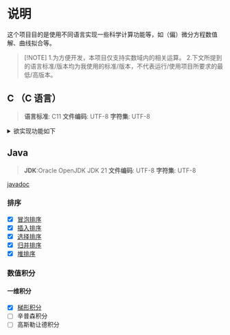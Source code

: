 # 说明

这个项目目的是使用不同语言实现一些科学计算功能等，如（偏）微分方程数值解、曲线拟合等。

> [!NOTE] 1.为方便开发，本项目仅支持实数域内的相关运算。 2.下文所提到的语言标准/版本均为我使用的标准/版本，不代表运行/使用项目所要求的最低/高版本。

## C （C 语言）

> **语言标准**: C11
> **文件编码**: UTF-8
> **字符集**: UTF-8

<details>
<summary>欲实现功能如下</summary>

### 矩阵运算

部分完成，文档 [matrix_doc.md](C/doc/matrix_doc.md),
头文件 [matrix.h](C/include/Matrix/matrix.h),
源文件 [matrix.c](C/src/Matrix/matrix.c).

#### 主要功能

- [x] [普通矩阵](C/doc/matrix_doc.md#matrix_gen), [随机矩阵](C/doc/matrix_doc.md#rand_matrix), [单位矩阵](C/doc/matrix_doc.md#eye_matrix), [对角矩阵](C/doc/matrix_doc.md#diagMatrix)
      的创建
- [x] 矩阵的复制: [matrix_copy](C/doc/matrix_doc.md#matrix_copy), [matrix*copy*](C/doc/matrix_doc.md#matrix_copy_r)
- [x] 矩阵乘积: [AxB](C/doc/matrix_doc.md#matrix_mul), [A\*B](C/doc/matrix_doc.md#matrix_cdot_mul),
      [a\*B](C/doc/matrix_doc.md#matrix_mul_single)
- [x] [矩阵转置](C/doc/matrix_doc.md#matrix_transpose)
- [x] 矩阵[拼接](C/doc/matrix_doc.md#matrix_splicing)与[分割](C/doc/matrix_doc.md#matrix_cat)
- [x] 矩阵[加法](C/doc/matrix_doc.md#matrix_add)与[减法](C/doc/matrix_doc.md#matrix_sub)
- [x] 矩阵与二维数组间的转换: [矩阵转二维数组](C/doc/matrix_doc.md#matrix_to_2d_array), [二维数组转矩阵](C/doc/matrix_doc.md#matrix_from_2d_array)
- [x] [求逆矩阵](C/doc/matrix_doc.md#matrix_invert)
- [x] [矩阵求特征值](C/doc/matrix_doc.md#matrix_eigen_matrix)
- [x] [矩阵求行列式](C/doc/matrix_doc.md#matrix_det)
- [x] 高斯消元:[单步消元](C/doc/matrix_doc.md#matrix_gauss_elimination_), [直接消元成上三角矩阵](C/doc/matrix_doc.md#matrix_gauss_elimination)
- [x] [矩阵求秩](C/doc/matrix_doc.md#matrix_rank)
- [x] [线性方程组的求解](C/doc/matrix_doc.md#matrixequation)
- [x] [矩阵(P)LU 分解](C/doc/matrix_doc.md#matrixpludecdiagcard)

#### 辅助功能

- [x] [查找矩阵中符合条件的元素](C/doc/matrix_doc.md#matrix_find)
- [x] 矩阵中元素的[最大值](C/doc/matrix_doc.md#matrix_min), [最小值](C/doc/matrix_doc.md#matrix_max)
- [x] [求矩阵的行列式](C/doc/matrix_doc.md#matrix_det)

### 排序

部分完成，文档 [sort_doc.md](C/doc/sort_doc.md),
头文件 [sort.h](C/include/Sort/sort.h),
源文件 [sort.c](C/src/Sort/sort.c).

- [x] [冒泡排序](C/doc/sort_doc.md#bubblesort)
- [x] [插入排序](C/doc/sort_doc.md#insertionsort)
- [x] [选择排序](C/doc/sort_doc.md#selectionsort)
- [x] [归并排序](C/doc/sort_doc.md#mergesort)
- [x] [堆排序](C/doc/sort_doc.md#heapsort)

### 其他数据结构

- [x] 线性单链表: [头文件](C/include/List/list.h), [源文件](C/src/List/list.c)
- [x] 栈: [头文件](C/include/Stack/stack.h), [源文件](C/src/Stack/stack.c)
- [x] 线性队列: [头文件](C/include/Queue/queue.h), [源文件](C/src/Queue/queue.c)
- [ ] 完全二叉树
- [ ] 红黑树
- [ ] 集合
- [ ] 哈希表

### 数值积分

#### 一维积分

部分完成，文档 [integral_doc.md](C/doc/integral_doc.md),
头文件 [integral.h](C/include/Integral/integral.h),
源文件 [integral.c](C/src/Integral/integral.c).

- [x] [(复化)梯形积分](/C/doc/integral_doc.md#trapezoid)
- [x] [(复化)辛普森积分](/C/doc/integral_doc.md#simpson)
- [x] [自适应辛普森积分](/C/doc/integral_doc.md#adaptive_simpson)
- [ ] 自适应高精度积分
- [x] [高斯勒让德积分](/C/doc/integral_doc.md#gausslegendre2pointintegral)

#### 二维积分

- [ ] 龙格-库塔积分

### 曲线拟合

- [ ] 线性回归
- [ ] 非线性回归

### 插值

- [ ] 拉格朗日插值
- [ ] 牛顿插值
- [ ] 线性插值
- [ ] 双线性插值

### 微分方程数值解

- [ ] 欧拉方法
- [ ] 龙格-库塔方法
- [ ] 高斯方法
- [ ] 有限差分法

</details>

## Java

> **JDK**:Oracle OpenJDK JDK 21
> **文件编码**: UTF-8
> **字符集**: UTF-8

[javadoc](http://htmlpreview.github.io/Java/doc/index.html)

### 排序

- [x] [冒泡排序](/Java/HsmkMathLib/src/sort/BubbleSort.java)
- [x] [插入排序](/Java/HsmkMathLib/src/sort/InsertionSort.java)
- [x] [选择排序](/Java/HsmkMathLib/src/sort/SelectionSort.java)
- [x] [归并排序](/Java/HsmkMathLib/src/sort/MergeSort.java)
- [x] [堆排序](/Java/HsmkMathLib/src/sort/HeapSort.java)

### 数值积分

#### 一维积分

- [x] [梯形积分](/Java/HsmkMathLib/src/Integral/Trapezoid.java)
- [ ] 辛普森积分
- [ ] 高斯勒让德积分
